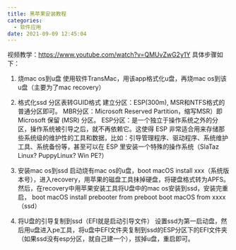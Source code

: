 ```yaml
---
title: 黑苹果安装教程
categories:
  - 软件应用
date: 2021-09-09 12:45:04
---
```

视频教学：https://www.youtube.com/watch?v=QMUvZwG2y1Y
具体步骤如下：
1. 烧mac os到u盘
使用软件TransMac，用该app格式化u盘，再烧mac os到该u盘（主要为了mac recovery）

2. 格式化ssd
分区表转GUID格式
建立分区：ESP(300m), MSR和NTFS格式的普通分区即可。
MBR分区：Microsoft Reserved Partition，缩写MSR）即Microsoft 保留 (MSR) 分区。
ESP分区：是一个独立于操作系统之外的分区，操作系统被引导之后，就不再依赖它。这使得 ESP 非常适合用来存储那些系统级的维护性的工具和数据，比如：引导管理程序、驱动程序、系统维护工具、系统备份等，甚至可以在 ESP 里安装一个特殊的操作系统（SlaTaz Linux? PuppyLinux? Win PE?）


3. 安装mac os到ssd
启动烧有mac os的u盘，boot macOS install xxx（系统版本号），进入recovery，用苹果的磁盘工具抹掉硬盘，将硬盘格式转为APFS。
然后，在recovery中用苹果安装工具将U盘中的mac os安装到ssd，安装完重启，
boot macOS install prebooter from preboot
boot macOS from xxxx（ssd）

4. 将U盘的引导复制到ssd（EFI就是启动引导文件）
设置ssd为第一启动盘，然后用u盘进入pe工具，将u盘中EFI文件夹复制到ssd的ESP分区下的EFI文件夹（如果ssd没有esp分区，就自己建一个），拔掉u盘，重启即可。





